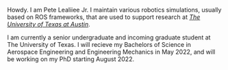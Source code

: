 Howdy. I am Pete Lealiiee Jr. I maintain various robotics simulations, usually based on ROS frameworks, that are used to support research at [_The University of Texas at Austin_](https://www.ae.utexas.edu/research/controls-autonomy-robotics). 

I am currently a senior undergraduate and incoming graduate student at The University of Texas. I will recieve my Bachelors of Science in Aerospace Engineering and Engineering Mechanics in May 2022, and will be working on my PhD starting August 2022.

<!--
**PeteLealiieeJ/PeteLealiieeJ** is a ✨ _special_ ✨ repository because its `README.md` (this file) appears on your GitHub profile.

Here are some ideas to get you started:

- 🔭 I’m currently working on ...
- 🌱 I’m currently learning ...
- 👯 I’m looking to collaborate on ...
- 🤔 I’m looking for help with ...
- 💬 Ask me about ...
- 📫 How to reach me: ...
- 😄 Pronouns: ...
- ⚡ Fun fact: ...
-->
